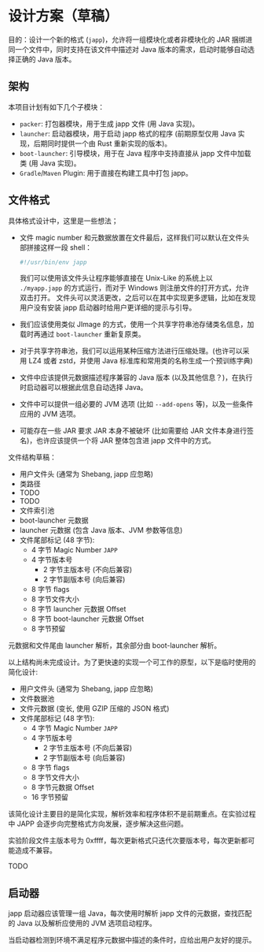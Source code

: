 # 设计方案（草稿）

目的：设计一个新的格式 (`japp`)，允许将一组模块化或者非模块化的 JAR 捆绑进同一个文件中，同时支持在该文件中描述对 Java 版本的需求，启动时能够自动选择正确的 Java 版本。

## 架构

本项目计划有如下几个子模块：

* `packer`: 打包器模块，用于生成 japp 文件 (用 Java 实现)。
* `launcher`: 启动器模块，用于启动 japp 格式的程序 (前期原型仅用 Java 实现，后期同时提供一个由 Rust 重新实现的版本)。
* `boot-launcher`: 引导模块，用于在 Java 程序中支持直接从 japp 文件中加载类 (用 Java 实现)。
* `Gradle`/`Maven` Plugin: 用于直接在构建工具中打包 japp。

## 文件格式

具体格式设计中，这里是一些想法；

* 文件 magic number 和元数据放置在文件最后，这样我们可以默认在文件头部拼接这样一段 shell：
    
    ```bash
    #!/usr/bin/env japp
    ```
  
    我们可以使用该文件头让程序能够直接在 Unix-Like 的系统上以 `./myapp.japp` 的方式运行，而对于 Windows 则注册文件的打开方式，允许双击打开。
    文件头可以灵活更改，之后可以在其中实现更多逻辑，比如在发现用户没有安装 japp 启动器时给用户更详细的提示与引导。

* 我们应该使用类似 JImage 的方式，使用一个共享字符串池存储类名信息，加载时再通过 `boot-launcher` 重新复原类。
* 对于共享字符串池，我们可以运用某种压缩方法进行压缩处理。(也许可以采用 LZ4 或者 zstd，并使用 Java 标准库和常用类的名称生成一个预训练字典)
* 文件中应该提供元数据描述程序兼容的 Java 版本 (以及其他信息？)，在执行时启动器可以根据此信息自动选择 Java。
* 文件中可以提供一组必要的 JVM 选项 (比如 `--add-opens` 等)，以及一些条件应用的 JVM 选项。
* 可能存在一些 JAR 要求 JAR 本身不被破坏 (比如需要给 JAR 文件本身进行签名)，也许应该提供一个将 JAR 整体包含进 japp 文件中的方式。

文件结构草稿：

* 用户文件头 (通常为 Shebang, japp 应忽略)
* 类路径
* TODO
* TODO
* 文件索引池
* boot-launcher 元数据
* launcher 元数据 (包含 Java 版本、JVM 参数等信息)
* 文件尾部标记 (48 字节):
  * 4 字节 Magic Number `JAPP`
  * 4 字节版本号
    * 2 字节主版本号 (不向后兼容)
    * 2 字节副版本号 (向后兼容)
  * 8 字节 flags
  * 8 字节文件大小
  * 8 字节 launcher 元数据 Offset
  * 8 字节 boot-launcher 元数据 Offset
  * 8 字节预留

元数据和文件尾由 launcher 解析，其余部分由 boot-launcher 解析。 

以上结构尚未完成设计。为了更快速的实现一个可工作的原型，以下是临时使用的简化设计:

* 用户文件头 (通常为 Shebang, japp 应忽略)
* 文件数据池
* 文件元数据 (变长, 使用 GZIP 压缩的 JSON 格式)
* 文件尾部标记 (48 字节):
  * 4 字节 Magic Number `JAPP`
  * 4 字节版本号
    * 2 字节主版本号 (不向后兼容)
    * 2 字节副版本号 (向后兼容)
  * 8 字节 flags
  * 8 字节文件大小
  * 8 字节元数据 Offset
  * 16 字节预留

该简化设计主要目的是简化实现，解析效率和程序体积不是前期重点。在实验过程中 JAPP 会逐步向完整格式方向发展，逐步解决这些问题。

实验阶段文件主版本号为 0xffff，每次更新格式只迭代次要版本号，每次更新都可能造成不兼容。

TODO

## 启动器

japp 启动器应该管理一组 Java，每次使用时解析 japp 文件的元数据，查找匹配的 Java 以及解析应使用的 JVM 选项启动程序。

当启动器检测到环境不满足程序元数据中描述的条件时，应给出用户友好的提示。
